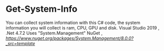 # Get-System-Info
You can collect system information with this C# code, the system information you will collect is ram, CPU, GPU and disk.
Visual Studio 2019 , .Net 4.7.2
Uses "System.Management" NuGet , *https://www.nuget.org/packages/System.Management/8.0.0?_src=template*
